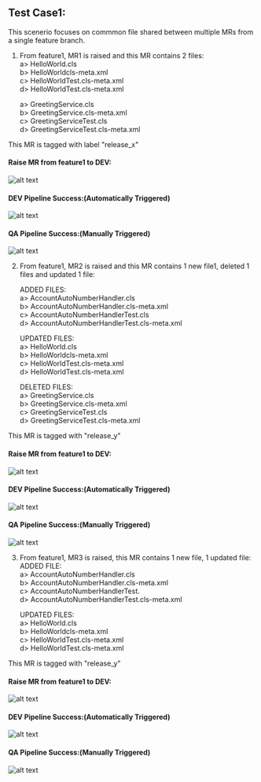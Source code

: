 ## Test Case1:

This scenerio focuses on commmon file shared between multiple MRs from a single feature branch.

1. From feature1, MR1 is raised and  this MR contains 2 files:<br>
   a> HelloWorld.cls<br>
   b> HelloWorldcls-meta.xml<br>
   c> HelloWorldTest.cls-meta.xml<br>
   d> HelloWorldTest.cls-meta.xml<br>

   a> GreetingService.cls<br>
   b> GreetingService.cls-meta.xml<br>
   c> GreetingServiceTest.cls<br>
   d> GreetingServiceTest.cls-meta.xml<br>

This MR is tagged with label "release_x"<br>

#### Raise MR from feature1 to DEV:<br>
![alt text](Screenshots/1.png) 

#### DEV Pipeline Success:(Automatically Triggered)
![alt text](Screenshots/2.png)

#### QA Pipeline Success:(Manually Triggered)
![alt text](Screenshots/3.png)

2. From feature1, MR2 is raised and this MR contains 1 new file1, deleted 1 files and updated 1 file:

   ADDED FILES:<br>
   a> AccountAutoNumberHandler.cls<br>
   b> AccountAutoNumberHandler.cls-meta.xml<br>
   c> AccountAutoNumberHandlerTest.cls<br>
   d> AccountAutoNumberHandlerTest.cls-meta.xml<br>

   UPDATED FILES:<br>
   a> HelloWorld.cls<br>
   b> HelloWorldcls-meta.xml<br>
   c> HelloWorldTest.cls-meta.xml<br>
   d> HelloWorldTest.cls-meta.xml<br>

   DELETED FILES:<br>
   a> GreetingService.cls<br>
   b> GreetingService.cls-meta.xml<br>
   c> GreetingServiceTest.cls<br>
   d> GreetingServiceTest.cls-meta.xml<br>

This MR is tagged with "release_y"

#### Raise MR from feature1 to DEV:
![alt text](Screenshots/4.png) 

#### DEV Pipeline Success:(Automatically Triggered)
![alt text](Screenshots/5.png)

#### QA Pipeline Success:(Manually Triggered)
![alt text](Screenshots/6.png)

3. From feature1, MR3 is raised, this MR contains 1 new file, 1 updated file:
   ADDED FILE:<br>
   a> AccountAutoNumberHandler.cls<br>
   b> AccountAutoNumberHandler.cls-meta.xml<br>
   c> AccountAutoNumberHandlerTest.<br>
   d> AccountAutoNumberHandlerTest.cls-meta.xml<br>

   UPDATED FILES:<br>
   a> HelloWorld.cls<br>
   b> HelloWorldcls-meta.xml<br>
   c> HelloWorldTest.cls-meta.xml<br>
   d> HelloWorldTest.cls-meta.xml<br>
 
This MR is tagged with "release_y"

#### Raise MR from feature1 to DEV:
![alt text](Screenshots/7.png) 

#### DEV Pipeline Success:(Automatically Triggered)
![alt text](Screenshots/8.png)

#### QA Pipeline Success:(Manually Triggered)
![alt text](Screenshots/9.png)
